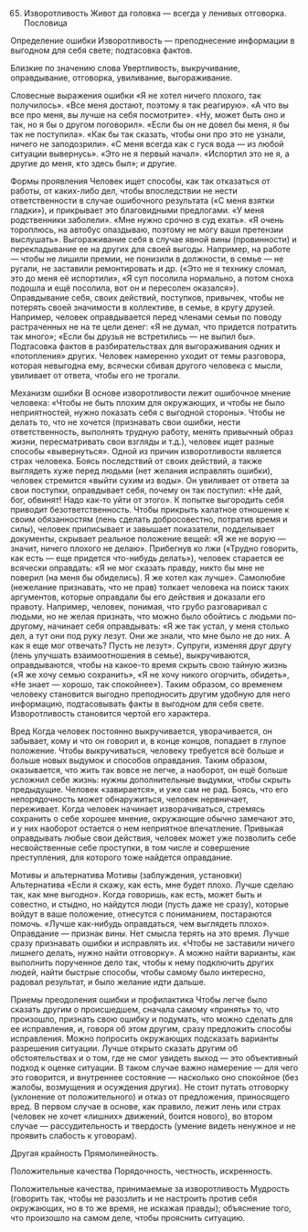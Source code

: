 ﻿65. Изворотливость
Живот да головка — всегда у ленивых отговорка.
Пословица

Определение ошибки
Изворотливость — преподнесение информации в выгодном для себя свете; подтасовка фактов.

Близкие по значению слова
Увертливость, выкручивание, оправдывание, отговорка, увиливание, выгораживание.

Словесные выражения ошибки
«Я не хотел ничего плохого, так получилось».
«Все меня достают, поэтому я так реагирую».
«А что вы все про меня, вы лучше на себя посмотрите».
«Ну, может быть оно и так, но я бы о другом поговорил».
«Если бы он не довел бы меня, я бы так не поступила».
«Как бы так сказать, чтобы они про это не узнали, ничего не заподозрили».
«С меня всегда как с гуся вода — из любой ситуации вывернусь».
«Это не я первый начал».
«Испортил это не я, а другие до меня, кто здесь был»; и другие.

Формы проявления
Человек ищет способы, как так отказаться от работы, от каких-либо дел, чтобы впоследствии не нести ответственности в случае ошибочного результата («С меня взятки гладки»), и прикрывает это благовидными предлогами. «У меня родственники заболели». «Мне нужно срочно в суд ехать». «Я очень тороплюсь, на автобус опаздываю, поэтому не могу ваши претензии выслушать».
Выгораживание себя в случае явной вины (провинности) и перекладывание ее на других для своей выгоды. Например, на работе — чтобы не лишили премии, не понизили в должности, в семье — не ругали, не заставили ремонтировать и др. («Это не я технику сломал, это до меня её испортили», «Я суп посолила нормально, а потом сноха подошла и ещё посолила, вот он и пересолен оказался»).
Оправдывание себя, своих действий, поступков, привычек, чтобы не потерять своей значимости в коллективе, в семье, в кругу друзей. Например, человек оправдывается перед членами семьи по поводу растраченных не на те цели денег: «Я не думал, что придется потратить так много»; «Если бы друзья не встретились — не выпил бы».
Подтасовка фактов в разбирательствах для выгораживания одних и «потопления» других.
Человек намеренно уходит от темы разговора, которая невыгодна ему, всячески сбивая другого человека с мысли, увиливает от ответа, чтобы его не трогали.

Механизм ошибки
В основе изворотливости лежит ошибочное мнение человека: «Чтобы не быть плохим для окружающих, и чтобы не было неприятностей, нужно показать себя с выгодной стороны».
Чтобы не делать то, что не хочется (признавать свои ошибки, нести ответственность, выполнять трудную работу, менять привычный образ жизни, пересматривать свои взгляды и т.д.), человек ищет разные способы «вывернуться».
Одной из причин изворотливости является страх человека. Боясь последствий от своих действий, а также выглядеть хуже перед людьми (нет желания исправлять ошибки), человек стремится «выйти сухим из воды». Он увиливает от ответа за свои поступки, оправдывает себя, почему он так поступил: «Не дай, бог, обвинят! Надо как-то уйти от этого».
К попытке выгородить себя приводит безответственность. Чтобы прикрыть халатное отношение к своим обязанностям (лень сделать добросовестно, потратив время и силы), человек приписывает и завышает показатели, подделывает документы, скрывает реальное положение вещей: «Я же не ворую — значит, ничего плохого не делаю».
Прибегнув ко лжи («Трудно говорить, как есть — еще придется что-нибудь делать»), человек старается ее всячески оправдать: «Я не мог сказать правду, никто бы мне не поверил (на меня бы обиделись). Я же хотел как лучше».
Самолюбие (нежелание признавать, что не прав) толкает человека на поиск таких аргументов, которые оправдали бы его действия и доказали его правоту. Например, человек, понимая, что грубо разговаривал с людьми, но не желая признать, что можно было обойтись с людьми по-другому, начинает себя оправдывать: «Я же так устал, у меня столько дел, а тут они под руку лезут. Они же знали, что мне было не до них. А как я еще мог отвечать? Пусть не лезут».
Супруги, изменяя друг другу (лень улучшать взаимоотношения в семье), выкручиваются, оправдываются, чтобы на какое-то время скрыть свою тайную жизнь («Я же хочу семью сохранить», «Я не хочу никого огорчить, обидеть», «Не знает — хорошо, так спокойнее»).
Таким образом, со временем человеку становится выгодно преподносить другим удобную для него информацию, подтасовывать факты в выгодном для себя свете. Изворотливость становится чертой его характера.

Вред
Когда человек постоянно выкручивается, уворачивается, он забывает, кому и что он говорил и, в конце концов, попадает в глупое положение.
Чтобы выкручиваться, человеку требуется всё больше и больше новых выдумок и способов оправдания. Таким образом, оказывается, что жить так вовсе не легче, а наоборот, он ещё больше усложнил себе жизнь: нужны дополнительные выдумки, чтобы скрыть предыдущие. Человек «завирается», и уже сам не рад.
Боясь, что его непорядочность может обнаружиться, человек нервничает, переживает.
Когда человек начинает изворачиваться, стремясь сохранить о себе хорошее мнение, окружающие обычно замечают это, и у них наоборот остается о нем неприятное впечатление.
Привыкая оправдывать любые свои действия, человек может уже позволить себе несвойственные себе проступки, в том числе и совершение преступления, для которого тоже найдется оправдание.

Мотивы и альтернатива
Мотивы (заблуждения, установки)	Альтернатива
«Если я скажу, как есть, мне будет плохо. Лучше сделаю так, как мне выгодно».	Когда говоришь, как есть, может быть и совестно, и стыдно, но найдутся люди (пусть даже не сразу), которые войдут в ваше положение, отнесутся с пониманием, постараются помочь.
«Лучше как-нибудь оправдаться, чем выглядеть плохо».	Оправдание — признак вины. Нет смысла терять на это время. Лучше сразу признавать ошибки и исправлять их.
«Чтобы не заставили ничего лишнего делать, нужно найти отговорку».	А можно найти варианты, как выполнить порученное дело так, чтобы к нему подключить других людей, найти быстрые способы, чтобы самому было интересно, радовал результат, и было желание идти дальше.

Приемы преодоления ошибки и профилактика
Чтобы легче было сказать другим о происшедшем, сначала самому «принять» то, что произошло, признать свою ошибку и подумать, что можно сделать для ее исправления, и, говоря об этом другим, сразу предложить способы исправления. Можно попросить окружающих подсказать варианты разрешения ситуации.
Лучше открыто сказать другим об обстоятельствах и о том, где не смог увидеть выход — это объективный подход к оценке ситуации. В таком случае важно намерение — для чего это говорится, и внутреннее состояние — насколько оно спокойное (без жалобы, возмущения и осуждения других).
Не стоит путать отговорку (уклонение от положительного) и отказ от предложения, приносящего вред. В первом случае в основе, как правило, лежит лень или страх (человек не хочет «лишних» движений, боится нового), во втором случае — рассудительность и твердость (умение видеть ненужное и не проявить слабость к уговорам).

Другая крайность
Прямолинейность.

Положительные качества
Порядочность, честность, искренность.

Положительные качества, принимаемые за изворотливость
Мудрость (говорить так, чтобы не разозлить и не настроить против себя окружающих, но в то же время, не искажая правды); объяснение того, что произошло на самом деле, чтобы прояснить ситуацию. 
